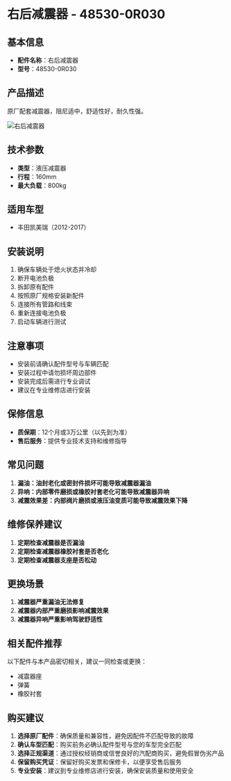 # 右后减震器 - 48530-0R030

## 基本信息

- **配件名称**：右后减震器
- **型号**：48530-0R030

## 产品描述

原厂配套减震器，阻尼适中，舒适性好，耐久性强。


![右后减震器](/image/car-parts/48530-0R030.jpg)

## 技术参数

- **类型**：液压减震器
- **行程**：160mm
- **最大负载**：800kg

## 适用车型

- 丰田凯美瑞（2012-2017）

## 安装说明

1. 确保车辆处于熄火状态并冷却
2. 断开电池负极
3. 拆卸原有配件
4. 按照原厂规格安装新配件
5. 连接所有管路和线束
6. 重新连接电池负极
7. 启动车辆进行测试

## 注意事项

- 安装前请确认配件型号与车辆匹配
- 安装过程中请勿损坏周边部件
- 安装完成后需进行专业调试
- 建议在专业维修店进行安装

## 保修信息

- **质保期**：12个月或3万公里（以先到为准）
- **售后服务**：提供专业技术支持和维修指导

## 常见问题

1. **漏油：油封老化或密封件损坏可能导致减震器漏油**
2. **异响：内部零件磨损或橡胶衬套老化可能导致减震器异响**
3. **减震效果差：内部阀片磨损或液压油变质可能导致减震效果下降**

## 维修保养建议

1. **定期检查减震器是否漏油**
2. **定期检查减震器橡胶衬套是否老化**
3. **定期检查减震器支座是否松动**

## 更换场景

1. **减震器严重漏油无法修复**
2. **减震器内部严重磨损影响减震效果**
3. **减震器异响严重影响驾驶舒适性**

## 相关配件推荐

以下配件与本产品密切相关，建议一同检查或更换：

- 减震器座
- 弹簧
- 橡胶衬套

## 购买建议

1. **选择原厂配件**：确保质量和兼容性，避免因配件不匹配导致的故障
2. **确认车型匹配**：购买前务必确认配件型号与您的车型完全匹配
3. **选择正规渠道**：通过授权经销商或信誉良好的汽配商购买，避免假冒伪劣产品
4. **保留购买凭证**：保留好购买发票和保修卡，以便享受售后服务
5. **专业安装**：建议到专业维修店进行安装，确保安装质量和使用安全
